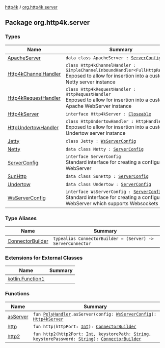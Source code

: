 [http4k](../index.md) / [org.http4k.server](./index.md)

## Package org.http4k.server

### Types

| Name | Summary |
|---|---|
| [ApacheServer](-apache-server/index.md) | `data class ApacheServer : `[`ServerConfig`](-server-config/index.md) |
| [Http4kChannelHandler](-http4k-channel-handler/index.md) | `class Http4kChannelHandler : SimpleChannelInboundHandler<FullHttpRequest>`<br>Exposed to allow for insertion into a customised Netty server instance |
| [Http4kRequestHandler](-http4k-request-handler/index.md) | `class Http4kRequestHandler : HttpRequestHandler`<br>Exposed to allow for insertion into a customised Apache WebServer instance |
| [Http4kServer](-http4k-server/index.md) | `interface Http4kServer : `[`Closeable`](http://docs.oracle.com/javase/6/docs/api/java/io/Closeable.html) |
| [HttpUndertowHandler](-http-undertow-handler/index.md) | `class HttpUndertowHandler : HttpHandler`<br>Exposed to allow for insertion into a customised Undertow server instance |
| [Jetty](-jetty/index.md) | `class Jetty : `[`WsServerConfig`](-ws-server-config/index.md) |
| [Netty](-netty/index.md) | `data class Netty : `[`ServerConfig`](-server-config/index.md) |
| [ServerConfig](-server-config/index.md) | `interface ServerConfig`<br>Standard interface for creating a configured WebServer |
| [SunHttp](-sun-http/index.md) | `data class SunHttp : `[`ServerConfig`](-server-config/index.md) |
| [Undertow](-undertow/index.md) | `data class Undertow : `[`ServerConfig`](-server-config/index.md) |
| [WsServerConfig](-ws-server-config/index.md) | `interface WsServerConfig : `[`ServerConfig`](-server-config/index.md)<br>Standard interface for creating a configured WebServer which supports Websockets |

### Type Aliases

| Name | Summary |
|---|---|
| [ConnectorBuilder](-connector-builder.md) | `typealias ConnectorBuilder = (Server) -> ServerConnector` |

### Extensions for External Classes

| Name | Summary |
|---|---|
| [kotlin.Function1](kotlin.-function1/index.md) |  |

### Functions

| Name | Summary |
|---|---|
| [asServer](as-server.md) | `fun `[`PolyHandler`](../org.http4k.websocket/-poly-handler/index.md)`.asServer(config: `[`WsServerConfig`](-ws-server-config/index.md)`): `[`Http4kServer`](-http4k-server/index.md) |
| [http](http.md) | `fun http(httpPort: `[`Int`](https://kotlinlang.org/api/latest/jvm/stdlib/kotlin/-int/index.html)`): `[`ConnectorBuilder`](-connector-builder.md) |
| [http2](http2.md) | `fun http2(http2Port: `[`Int`](https://kotlinlang.org/api/latest/jvm/stdlib/kotlin/-int/index.html)`, keystorePath: `[`String`](https://kotlinlang.org/api/latest/jvm/stdlib/kotlin/-string/index.html)`, keystorePassword: `[`String`](https://kotlinlang.org/api/latest/jvm/stdlib/kotlin/-string/index.html)`): `[`ConnectorBuilder`](-connector-builder.md) |
